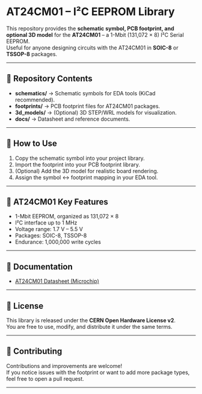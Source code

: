 # AT24CM01 – I²C EEPROM Library

This repository provides the **schematic symbol, PCB footprint, and optional 3D model** for the **AT24CM01** – a 1-Mbit (131,072 × 8) I²C Serial EEPROM.  
Useful for anyone designing circuits with the AT24CM01 in **SOIC-8** or **TSSOP-8** packages.

---

## 📂 Repository Contents
- **schematics/** → Schematic symbols for EDA tools (KiCad recommended).
- **footprints/** → PCB footprint files for AT24CM01 packages.
- **3d_models/** → (Optional) 3D STEP/WRL models for visualization.
- **docs/** → Datasheet and reference documents.

---

## 🔧 How to Use
1. Copy the schematic symbol into your project library.
2. Import the footprint into your PCB footprint library.
3. (Optional) Add the 3D model for realistic board rendering.
4. Assign the symbol ↔ footprint mapping in your EDA tool.

---

## 🧾 AT24CM01 Key Features
- 1-Mbit EEPROM, organized as 131,072 × 8
- I²C interface up to 1 MHz
- Voltage range: 1.7 V – 5.5 V
- Packages: SOIC-8, TSSOP-8
- Endurance: 1,000,000 write cycles

---

## 📖 Documentation
- [AT24CM01 Datasheet (Microchip)](https://ww1.microchip.com/downloads/en/DeviceDoc/Atmel-8828-SEEPROM-AT24CM01-Datasheet.pdf)

---

## 📜 License
This library is released under the **CERN Open Hardware License v2**.  
You are free to use, modify, and distribute it under the same terms.

---

## 🤝 Contributing
Contributions and improvements are welcome!  
If you notice issues with the footprint or want to add more package types, feel free to open a pull request.

---
